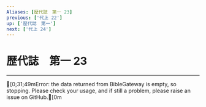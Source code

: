 ```yaml
---
Aliases: [歴代誌　第一 23]
previous: ['代上 22']
up: ['歴代誌　第一']
next: ['代上 24']
---
```

# 歴代誌　第一 23

***
[0;31;49mError: the data returned from BibleGateway is empty, so stopping. Please check your usage, and if still a problem, please raise an issue on GitHub.[0m
